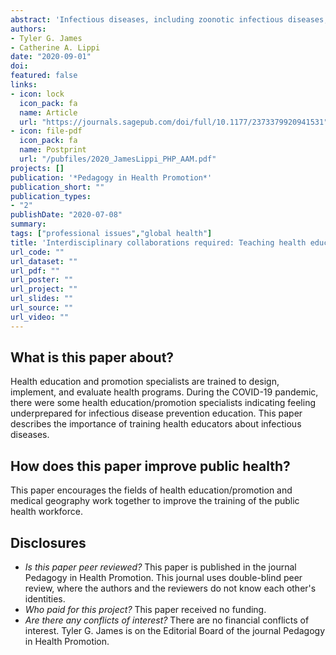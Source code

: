 ```yaml
---
abstract: 'Infectious diseases, including zoonotic infectious diseases, are some of the leading causes of the global burden of diseases. Public health education/promotion specialists are specifically trained in methods and theory to deliver risk communication that can help decrease the transmissibility, morbidity, and mortality of infectious diseases. However, the limited training of health educators in infectious disease dynamics represents a critical barrier for health educators wishing to engage in this work. In this commentary, we describe the importance of health education/promotion specialists being trained on infectious disease dynamics to engage in effective science and health communication locally and globally.'
authors:
- Tyler G. James
- Catherine A. Lippi
date: "2020-09-01"
doi:
featured: false
links: 
- icon: lock
  icon_pack: fa
  name: Article
  url: "https://journals.sagepub.com/doi/full/10.1177/2373379920941531"
- icon: file-pdf
  icon_pack: fa
  name: Postprint
  url: "/pubfiles/2020_JamesLippi_PHP_AAM.pdf"
projects: []
publication: '*Pedagogy in Health Promotion*'
publication_short: ""
publication_types:
- "2"
publishDate: "2020-07-08"
summary: 
tags: ["professional issues","global health"]
title: 'Interdisciplinary collaborations required: Teaching health educators infectious disease dynamics'
url_code: ""
url_dataset: ""
url_pdf: ""
url_poster: ""
url_project: ""
url_slides: ""
url_source: ""
url_video: ""
---
```

## **What is this paper about?**	
Health education and promotion specialists are trained to design, implement, and evaluate health programs. During the COVID-19 pandemic, there were some health education/promotion specialists indicating feeling underprepared for infectious disease prevention education. This paper describes the importance of training health educators about infectious diseases. <br>

## **How does this paper improve public health?**
This paper encourages the fields of health education/promotion and medical geography work together to improve the training of the public health workforce. <br>

## **Disclosures** 
* *Is this paper peer reviewed?* This paper is published in the journal Pedagogy in Health Promotion. This journal uses double-blind peer review, where the authors and the reviewers do not know each other's identities.<br>
* *Who paid for this project?* This paper received no funding. <br>
* *Are there any conflicts of interest?* There are no financial conflicts of interest. Tyler G. James is on the Editorial Board of the journal Pedagogy in Health Promotion. 

<script type="text/javascript" src="https://d1bxh8uas1mnw7.cloudfront.net/assets/embed.js"></script><div class='altmetric-embed' data-badge-type='donut' data-condensed='true' data-badge-details='right' data-altmetric-id="85435624"></div>